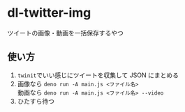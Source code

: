 # dl-twitter-img

ツイートの画像・動画を一括保存するやつ

## 使い方

1. `twinit`でいい感じにツイートを収集して JSON にまとめる
2. 画像なら `deno run -A main.js <ファイル名>`<br>動画なら `deno run -A main.js <ファイル名> --video`
3. ひたすら待つ

